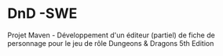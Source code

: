 # DnD -SWE

Projet Maven - Développement d'un éditeur (partiel) de fiche de personnage pour le jeu de rôle Dungeons & Dragons 5th Edition
